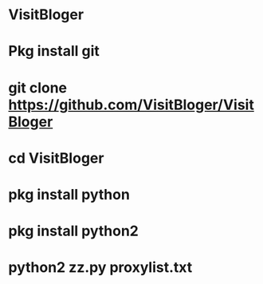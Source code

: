 # VisitBloger
# Pkg install git
# git clone https://github.com/VisitBloger/VisitBloger
# cd VisitBloger
# pkg install python
# pkg install python2
# python2 zz.py proxylist.txt
